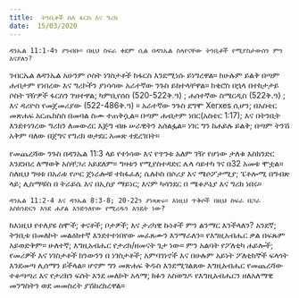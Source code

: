 ```yaml
---
title:  ትንቢቶች ስለ ፋርስ እና ግሪክ
date:  15/03/2020
---
```


`ዳንኤል 11:1-4ን ያንብቡ። በዚህ ስፍራ ቀደም ሲል በዳንኤል ስላየናቸው ትንቢቶች የሚያስታውሰን ምን እናያለን?`

ገብርኤል ለዳንኤል አሁንም ሶስት ነገስታቶች ከፋርስ እንደሚነሱ ይነግረዋል። ከሁሉም ይልቅ በጣም ሐብታም የነበረው እና ግሪኮችን ያነሳሳው አራተኛው ንጉስ ይከተላቸዋል። ከቂሮስ በኋላ በተከታታይ ሶስት ገዥዎች ፋርስን ገዝተዋል; ካምቢየሰስ (520-522ቅ.ዓ) ; ሐሰተኛው ስሜርዲስ (522ቅ.ዓ) ; እና ዳሪዮስ የመጀመሪያው (522-486ቅ.ዓ) ። አራተኛው ንጉስ ደግሞ Xerxes ሲሆን; በአስቴር መጽሐፍ አርጤክስስ በመባል ስሙ ተጠቅሷል። በጣም ሐብታም ነበር(አስቴር 1:17); እና በትንቢት እንደተነገረው ግሪክን ለመውረር እጅግ ብዙ ሠራዊትን አሰልፏል። ነገር ግን ከሐይሉ ይልቅ; በጣም ትንሽ አቅም ባለው በጀግና የግሪክ ወታደር አመጽ ተደረገበት።

የመጨረሻው ንጉስ በዳንኤል 11:3 ላይ የተነሳው እና የጥንቱ አለም ገዥ የሆነው ታለቁ እስክንድር እንደነበረ ለማወቅ አስቸጋሪ አይደለም። ግዛቱን የሚያስተዳድር ሌላ ሳይተካ ገና በ32 አመቱ ሞቷል። ስለዚህ ግዛቱ በአራቱ የጦር ጀነራሎቹ ተከፋፈለ; ሴሉኮስ በሶሪያ እና ሜሶፖታሚያ; ፔቶሎሚ በግብጽ ላይ; ሊስማቹስ በ ትራይሴ እና በኢስያ ማይነር; እናም ካሳንደር በ ሜቆዶኒያ እና ግሪክ ነበሩ።

`ዳንኤል 11:2-4 እና ዳንኤል 8:3-8; 20-22ን ያነጻጽሩ። እነዚህ ጥቅሶች በዚህ ስፍራ በጋራ እስክንድርን እንደ ሐያል እንድንለየው የሚረዱን እንዴት ነው?`

ከእነዚህ የተለያዩ ስሞች; ቀናቶች; ቦታዎች; እና ታሪካዊ ኩነቶች ምን ልንማር እንችላለን? አንደኛ; ትንቢቱ በመለኮት መልዕክተኛ እንደተተነበየው መፈጸሙን       እንማራለን። የእግዚአብሔር ቃል በፍጹም አይወድቅም። ሁለተኛ; እግዚአብሔር የታሪክ/ዘመናት ጌታ ነው። ምን አልባት የፖለቲካ ሐይሎች; የመሪዎች እና ነገስታቶች ክንውንን በ ነገስታቶች; አምባገነኖች እና በሁሉም አይነት ፖለቲከኞች ፍላጎት እንደመጣ ሊሰማን ይችላል። ሆኖም ግን መጽሐፍ ቅዱስ እንደሚገልጸው እግዚአብሔር የመጨረሻው ተቆጣጣሪ እና የታሪክን ፍሰት እንደ መለኮት አላማ; ክፉን አስወግዶ የእግዚአብሔርን ዘለአለማዊ መንግስትን ወደ መመስረት ያሽከረክረዋል።